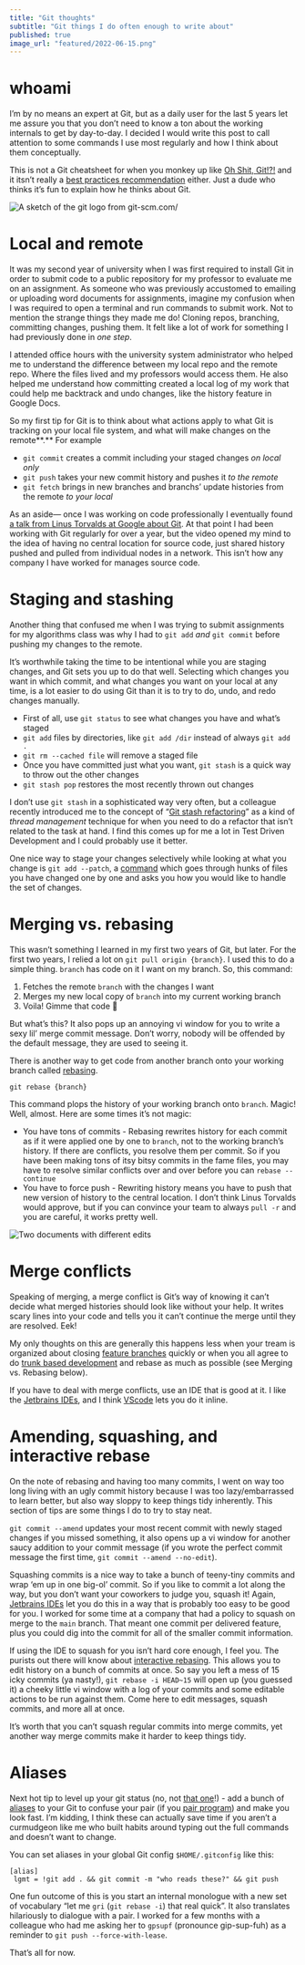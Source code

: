 ```yaml
---
title: "Git thoughts"
subtitle: "Git things I do often enough to write about"
published: true
image_url: "featured/2022-06-15.png"
---
```


# whoami

I’m by no means an expert at Git, but as a daily user for the last 5 years let me assure you that you don’t need to know a ton about the working internals to get by day-to-day. I decided I would write this post to call attention to some commands I use most regularly and how I think about them conceptually.

This is not a Git cheatsheet for when you monkey up like [Oh Shit, Git!?!](https://ohshitgit.com/) and it itsn’t really a [best practices recommendation](https://sethrobertson.github.io/GitBestPractices/) either. Just a dude who thinks it’s fun to explain how he thinks about Git.

![A sketch of the git logo from git-scm.com/](/assets/images/posts/2022-06-15/1.png)

# Local and remote

It was my second year of university when I was first required to install Git in order to submit code to a public repository for my professor to evaluate me on an assignment. As someone who was previously accustomed to emailing or uploading word documents for assignments, imagine my confusion when I was required to open a terminal and run commands to submit work. Not to mention the strange things they made me do! Cloning repos, branching, committing changes, pushing them. It felt like a lot of work for something I had previously done in *one step*.

I attended office hours with the university system administrator who helped me to understand the difference between my local repo and the remote repo. Where the files lived and my professors would access them. He also helped me understand how committing created a local log of my work that could help me backtrack and undo changes, like the history feature in Google Docs.

So my first tip for Git is to think about what actions apply to what Git is tracking on your local file system, and what will make changes on the remote**.** For example

- `git commit` creates a commit including your staged changes *on local only*
- `git push` takes your new commit history and pushes it *to the remote*
- `git fetch` brings in new branches and branchs’ update histories from the remote *to your local*

As an aside— once I was working on code professionally I eventually found [a talk from Linus Torvalds at Google about Git](https://www.youtube.com/watch?v=4XpnKHJAok8). At that point I had been working with Git regularly for over a year, but the video opened my mind to the idea of having no central location for source code, just shared history pushed and pulled from individual nodes in a network. This isn’t how any company I have worked for manages source code.

# Staging and stashing

Another thing that confused me when I was trying to submit assignments for my algorithms class was why I had to `git add` *and* `git commit` before pushing my changes to the remote.

It’s worthwhile taking the time to be intentional while you are staging changes, and Git sets you up to do that well. Selecting which changes you want in which commit, and what changes you want on your local at any time, is a lot easier to do using Git than it is to try to do, undo, and redo changes manually.

- First of all, use `git status` to see what changes you have and what’s staged
- `git add` files by directories, like `git add /dir` instead of always `git add .`
- `git rm --cached file` will remove a staged file
- Once you have committed just what you want, `git stash` is a quick way to throw out the other changes
- `git stash pop` restores the most recently thrown out changes

I don’t use `git stash` in a sophisticated way very often, but a colleague recently introduced me to the concept of “[Git stash refactoring](https://www.dotnetcodegeeks.com/2016/01/git-stash-driven-development.html)” as a kind of *thread management* technique for when you need to do a refactor that isn’t related to the task at hand. I find this comes up for me a lot in Test Driven Development and I could probably use it better.

One nice way to stage your changes selectively while looking at what you change is `git add --patch`, a [command](https://nuclearsquid.com/writings/git-add/) which goes through hunks of files you have changed one by one and asks you how you would like to handle the set of changes.

# Merging vs. rebasing

This wasn’t something I learned in my first two years of Git, but later. For the first two years, I relied a lot on `git pull origin {branch}`. I used this to do a simple thing. `branch` has code on it I want on my branch. So, this command:

1. Fetches the remote `branch` with the changes I want
2. Merges my new local copy of `branch` into my current working branch
3. Voila! Gimme that code 🙂

But what’s this? It also pops up an annoying vi window for you to write a sexy lil’ merge commit message. Don’t worry, nobody will be offended by the default message, they are used to seeing it.

There is another way to get code from another branch onto your working branch called [rebasing](https://www.atlassian.com/git/tutorials/merging-vs-rebasing). 

`git rebase {branch}`

This command plops the history of your working branch onto `branch`. Magic! Well, almost. Here are some times it’s not magic:

- You have tons of commits - Rebasing rewrites history for each commit as if it were applied one by one to `branch`, not to the working branch’s history. If there are conflicts, you resolve them per commit. So if you have been making tons of itsy bitsy commits in the fame files, you may have to resolve similar conflicts over and over before you can `rebase --continue`
- You have to force push - Rewriting history means you have to push that new version of history to the central location. I don’t think Linus Torvalds would approve, but if you can convince your team to always `pull -r` and you are careful, it works pretty well.

![Two documents with different edits](/assets/images/posts/2022-06-15/2.png)

# Merge conflicts

Speaking of merging, a merge conflict is Git’s way of knowing it can’t decide what merged histories should look like without your help. It writes scary lines into your code and tells you it can’t continue the merge until they are resolved. Eek!

My only thoughts on this are generally this happens less when your tream is organized about closing [feature branches](https://www.atlassian.com/git/tutorials/comparing-workflows/feature-branch-workflow) quickly or when you all agree to do [trunk based development](https://www.atlassian.com/git/tutorials/comparing-workflows/feature-branch-workflow) and rebase as much as possible (see Merging vs. Rebasing below).

If you have to deal with merge conflicts, use an IDE that is good at it. I like the [Jetbrains IDEs](https://www.jetbrains.com/help/idea/resolving-conflicts.html), and I think [VScode](https://linuxpip.org/fix-merge-conflicts-vscode/) lets you do it inline.

# Amending, squashing, and interactive rebase

On the note of rebasing and having too many commits, I went on way too long living with an ugly commit history because I was too lazy/embarrassed to learn better, but also way sloppy to keep things tidy inherently. This section of tips are some things I do to try to stay neat.

`git commit --amend` updates your most recent commit with newly staged changes if you missed something, it also opens up a vi window for another saucy addition to your commit message (if you wrote the perfect commit message the first time, `git commit --amend --no-edit`).

Squashing commits is a nice way to take a bunch of teeny-tiny commits and wrap ‘em up in one big-ol’ commit. So if you like to commit a lot along the way, but you don’t want your coworkers to judge you, squash it! Again, [Jetbrains IDEs](https://www.jetbrains.com/help/idea/edit-project-history.html) let you do this in a way that is probably too easy to be good for you. I worked for some time at a company that had a policy to squash on merge to the `main` branch. That meant one commit per delivered feature, plus you could dig into the commit for all of the smaller commit information. 

If using the IDE to squash for you isn’t hard core enough, I feel you. The purists out there will know about [interactive rebasing](https://git-scm.com/book/en/v2/Git-Tools-Rewriting-History). This allows you to edit history on a bunch of commits at once. So say you left a mess of 15 icky commits (ya nasty!), `git rebase -i HEAD~15` will open up (you guessed it) a cheeky little vi window with a log of your commits and some editable actions to be run against them. Come here to edit messages, squash commits, and more all at once.

It’s worth that you can’t squash regular commits into merge commits, yet another way merge commits make it harder to keep things tidy.

# Aliases

Next hot tip to level up your git status (no, not [that one](https://git-scm.com/docs/git-status)!) - add a bunch of [aliases](https://git-scm.com/book/en/v2/Git-Basics-Git-Aliases) to your Git to confuse your pair (if you [pair program](https://martinfowler.com/articles/on-pair-programming.html)) and make you look fast. I’m kidding, I think these can actually save time if you aren’t a curmudgeon like me who built habits around typing out the full commands and doesn’t want to change.

You can set aliases in your global Git config `$HOME/.gitconfig` like this:

```
[alias]
 lgmt = !git add . && git commit -m "who reads these?" && git push
```

One fun outcome of this is you start an internal monologue with a new set of vocabulary “let me `gri` (`git rebase -i`) that real quick”. It also translates hilariously to dialogue with a pair. I worked for a few months with a colleague who had me asking her to `gpsupf` (pronounce gip-sup-fuh) as a reminder to `git push --force-with-lease`.

That’s all for now.